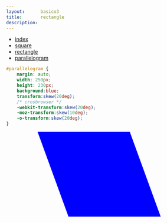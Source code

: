 ```yaml
---
layout:      basico3
title:       rectangle
description:
---
```


<ul class="nav">
  <li class="nav-item">
    <a class="nav-link" href="../">index</a>
  </li>
  <li class="nav-item">
    <a class="nav-link" href="../box-square/">square</a>
  </li>
  <li class="nav-item">
    <a class="nav-link" href="../box-rectangle/">rectangle</a>
  </li>
  <li class="nav-item">
    <a class="nav-link" href="../box-parallelogram/">parallelogram</a>
  </li>
</ul>

```css
#parallelogram {
    margin: auto;
    width: 250px;
    height: 230px;
    background:blue;
    transform:skew(20deg);
    /* crosbrowser */
    -webkit-transform:skew(20deg);
    -moz-transform:skew(10deg);
    -o-transform:skew(20deg);
}
```



<!-- resultado -->
<div id="parallelogram"></div>
<style>#parallelogram {
    margin: auto;
    width: 250px;
    height: 230px;
    background:blue;
    transform:skew(20deg);
    /* crosbrowser */
    -webkit-transform:skew(20deg);
    -moz-transform:skew(10deg);
    -o-transform:skew(20deg);
}
</style>

